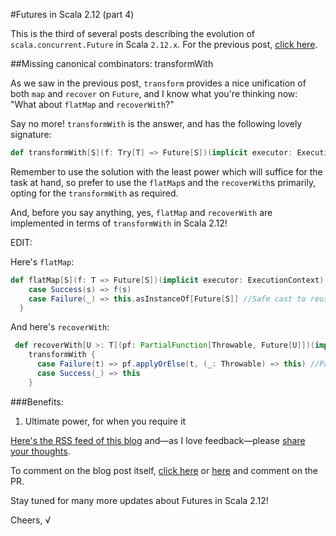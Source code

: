 #Futures in Scala 2.12 (part 4)

This is the third of several posts describing the evolution of `scala.concurrent.Future` in Scala `2.12.x`.
For the previous post, [click here](https://github.com/viktorklang/blog/blob/master/Futures-in-Scala-2.12-part-3.md).

##Missing canonical combinators: transformWith

As we saw in the previous post, `transform` provides a nice unification of both `map` and `recover` on `Future`, and I know what you're thinking now: "What about `flatMap` and `recoverWith`?"

Say no more! `transformWith` is the answer, and has the following lovely signature:

~~~scala
def transformWith[S](f: Try[T] => Future[S])(implicit executor: ExecutionContext): Future[S]
~~~

Remember to use the solution with the least power which will suffice for the task at hand, so prefer to use the `flatMap`s and the `recoverWith`s primarily, opting for the `transformWith` as required.

And, before you say anything, yes, `flatMap` and `recoverWith` are implemented in terms of `transformWith` in Scala 2.12!

EDIT:

Here's `flatMap`:

~~~scala
def flatMap[S](f: T => Future[S])(implicit executor: ExecutionContext): Future[S] = transformWith {
    case Success(s) => f(s)
    case Failure(_) => this.asInstanceOf[Future[S]] //Safe cast to reuse current, failed, Future
  }
~~~

And here's `recoverWith`:

~~~scala
 def recoverWith[U >: T](pf: PartialFunction[Throwable, Future[U]])(implicit executor: ExecutionContext): Future[U] =
    transformWith {
      case Failure(t) => pf.applyOrElse(t, (_: Throwable) => this) //Pass along current failure if no match
      case Success(_) => this
    }
~~~

###Benefits:

1. Ultimate power, for when you require it

[Here's the RSS feed of this blog](https://github.com/viktorklang/blog/commits/master.atom) and—as I love feedback—please [share your thoughts](https://github.com/viktorklang/blog/issues/3).

To comment on the blog post itself, [click here](https://github.com/viktorklang/blog/pull/4/files) or [here](https://github.com/viktorklang/blog/pull/6/files) and comment on the PR.

Stay tuned for many more updates about Futures in Scala 2.12!

Cheers,
√
